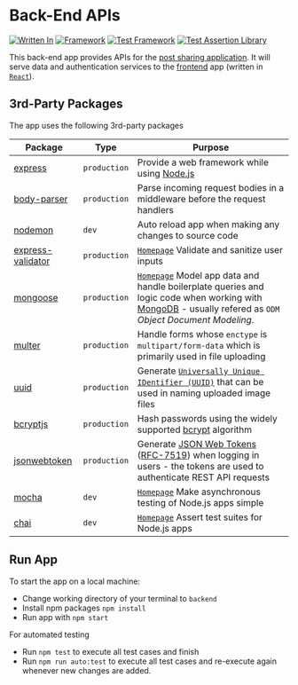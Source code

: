 # Back-End APIs

[![Written In](https://img.shields.io/badge/Written%20in-Node.js-026e00?style=flat&logo=Node.js)](https://nodejs.org/)
[![Framework](https://img.shields.io/badge/Framework-Express.js-FA8072?style=flat)](https://expressjs.com/)
[![Test Framework](https://img.shields.io/badge/Test%20Framework-Mocha-8D6748?style=flat&logo=Mocha)](https://mochajs.org/)
[![Test Assertion Library](https://img.shields.io/badge/Test%20Assertion%20Library-Chai-8D6748?style=flat)](https://www.chaijs.com/)

This back-end app provides APIs for the [post sharing application](../). It will serve data and authentication services to the [frontend](../frontend) app (written in [`React`](https://reactjs.org/)).

## 3rd-Party Packages

The app uses the following 3rd-party packages

| Package | Type | Purpose |
|---------|------|---------|
| [express](https://www.npmjs.com/package/express) | `production` | Provide a web framework while using [Node.js](https://nodejs.org/) |
| [body-parser](https://www.npmjs.com/package/body-parser) | `production` | Parse incoming request bodies in a middleware before the request handlers |
| [nodemon](https://www.npmjs.com/package/nodemon) | `dev` | Auto reload app when making any changes to source code |
| [express-validator](https://www.npmjs.com/package/express-validator) | `production` | [`Homepage`](https://express-validator.github.io/) Validate and sanitize user inputs |
| [mongoose](https://www.npmjs.com/package/mongoose) | `production` | [`Homepage`](https://mongoosejs.com/) Model app data and handle boilerplate queries and logic code when working with [MongoDB](https://www.mongodb.com/) - usually refered as `ODM` _Object Document Modeling_. |
| [multer](https://www.npmjs.com/package/multer) | `production` | Handle forms whose `enctype` is `multipart/form-data` which is primarily used in file uploading |
| [uuid](https://www.npmjs.com/package/uuid) | `production` | Generate [`Universally Unique IDentifier (UUID)`](https://www.ietf.org/rfc/rfc4122.txt) that can be used in naming uploaded image files |
| [bcryptjs](https://www.npmjs.com/package/bcryptjs) | `production` | Hash passwords using the widely supported [bcrypt](https://en.wikipedia.org/wiki/Bcrypt) algorithm |
| [jsonwebtoken](https://www.npmjs.com/package/jsonwebtoken) | `production` | Generate [JSON Web Tokens](https://jwt.io/introduction/) ([RFC-7519](https://tools.ietf.org/html/rfc7519)) when logging in users - the tokens are used to authenticate REST API requests |
| [mocha](https://www.npmjs.com/package/mocha) | `dev` | [`Homepage`](https://mochajs.org/) Make asynchronous testing of Node.js apps simple |
| [chai](https://www.npmjs.com/package/chai) | `dev` | [`Homepage`](https://www.chaijs.com/) Assert test suites for Node.js apps |

## Run App

To start the app on a local machine:

* Change working directory of your terminal to `backend`
* Install npm packages `npm install`
* Run app with `npm start`

For automated testing

* Run `npm test` to execute all test cases and finish
* Run `npm run auto:test` to execute all test cases and re-execute again whenever new changes are added.
